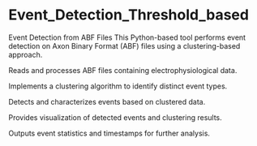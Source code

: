 # Event_Detection_Threshold_based

Event Detection from ABF Files This Python-based tool performs event detection on Axon Binary Format (ABF) files using a clustering-based approach. 

Reads and processes ABF files containing electrophysiological data.

Implements a clustering algorithm to identify distinct event types.

Detects and characterizes events based on clustered data.

Provides visualization of detected events and clustering results.

Outputs event statistics and timestamps for further analysis.
